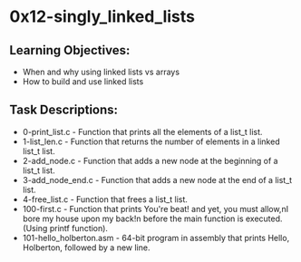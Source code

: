 # 0x12-singly_linked_lists

## Learning Objectives:

- When and why using linked lists vs arrays
- How to build and use linked lists

## Task Descriptions:

- 0-print_list.c - Function that prints all the elements of a list_t list.
- 1-list_len.c - Function that returns the number of elements in a linked list_t list.
- 2-add_node.c - Function that adds a new node at the beginning of a list_t list.
- 3-add_node_end.c - Function that adds a new node at the end of a list_t list.
- 4-free_list.c - Function that frees a list_t list.
- 100-first.c - Function that prints You're beat! and yet, you must allow,nI bore my house upon my back!n before the main function is executed. (Using printf function).
- 101-hello_holberton.asm - 64-bit program in assembly that prints Hello, Holberton, followed by a new line.
